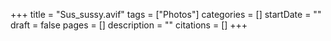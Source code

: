 +++
title = "Sus_sussy.avif"
tags = ["Photos"]
categories = []
startDate = ""
draft = false
pages = []
description = ""
citations = []
+++

